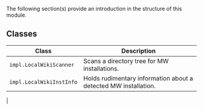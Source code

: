The following section(s) provide an introduction in the structure of this module.

Classes
--------------------------------------------------------------------

| Class							| Description															|
| ---							| ---																	|
| `impl.LocalWikiScanner`		| Scans a directory tree for MW installations.							|
| `impl.LocalWikiInstInfo`		| Holds rudimentary information about a detected MW installation.		|
| 











